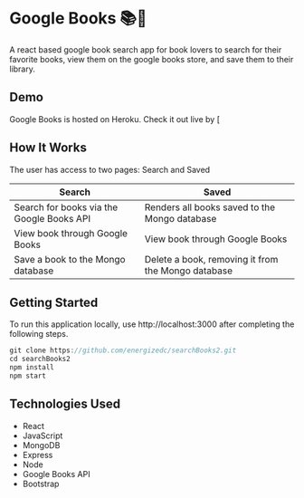 # Google Books 📚🚀

A react based google book search app for book lovers to search for their favorite books, view them on the google books store, and save them to their library.


## Demo

Google Books is hosted on Heroku. Check it out live by [

## How It Works

The user has access to two pages: Search and Saved

Search | Saved
------------ | -------------
Search for books via the Google Books API  | Renders all books saved to the Mongo database
View book through Google Books | View book through Google Books
Save a book to the Mongo database | Delete a book, removing it from the Mongo database

## Getting Started

To run this application locally, use http://localhost:3000 after completing the following steps.

```js
git clone https://github.com/energizedc/searchBooks2.git
cd searchBooks2
npm install
npm start
```

## Technologies Used

* React
* JavaScript
* MongoDB
* Express
* Node
* Google Books API
* Bootstrap
